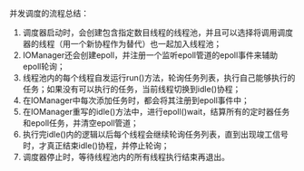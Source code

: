 并发调度的流程总结：
1. 调度器启动时，会创建包含指定数目线程的线程池，并且可以选择将调用调度器的线程（用一个新协程作为替代）也一起加入线程池；
2. IOManager还会创建epoll，并注册一个监听epoll管道的epoll事件来辅助epoll轮询；
3. 线程池内的每个线程自发运行run()方法，轮询任务列表，执行自己能够执行的任务；如果没有可以执行的任务，当前线程切换到idle()协程；
4. 在IOManager中每次添加任务时，都会将其注册到epoll事件中；
5. 在IOManager重写的idle()方法中，进行epoll()wait，结算所有的定时器任务和epoll任务，并清空epoll管道；
6. 执行完idle()内的逻辑以后每个线程会继续轮询任务列表，直到出现竣工信号时，才真正结束idle()协程，并停止轮询；
7. 调度器停止时，等待线程池内的所有线程执行结束再退出。
